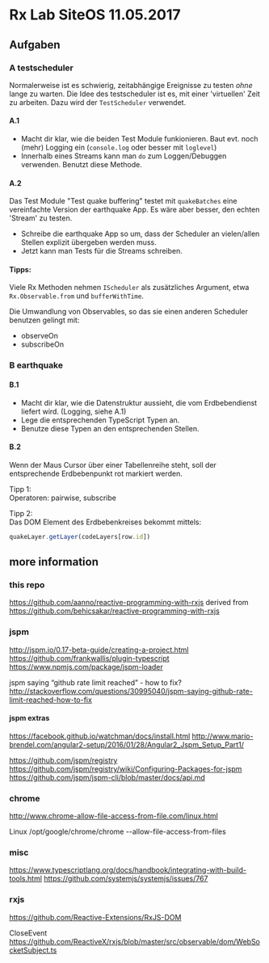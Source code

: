 # Rx Lab SiteOS 11.05.2017

## Aufgaben

### A testscheduler

Normalerweise ist es schwierig, zeitabhängige Ereignisse zu testen _ohne_ lange
zu warten. Die Idee des testscheduler ist es, mit einer 'virtuellen' Zeit zu
arbeiten. Dazu wird der `TestScheduler` verwendet.

#### A.1

* Macht dir klar, wie die beiden Test Module funkionieren. Baut evt. noch (mehr)
  Logging ein (`console.log` oder besser mit `loglevel`)
* Innerhalb eines Streams kann man `do` zum Loggen/Debuggen verwenden. Benutzt
  diese Methode.
  
#### A.2

Das Test Module "Test quake buffering" testet mit `quakeBatches` eine
vereinfachte Version der earthquake App. Es wäre aber besser, den echten
'Stream' zu testen.

* Schreibe die earthquake App so um, dass der Scheduler an vielen/allen
  Stellen explizit übergeben werden muss.
* Jetzt kann man Tests für die Streams schreiben.

#### Tipps:
Viele Rx Methoden nehmen `IScheduler` als zusätzliches Argument, etwa 
`Rx.Observable.from` und `bufferWithTime`.

Die Umwandlung von Observables, so das sie einen anderen Scheduler benutzen
gelingt mit:

* observeOn
* subscribeOn

### B earthquake

#### B.1

* Macht dir klar, wie die Datenstruktur aussieht, die vom Erdbebendienst
  liefert wird. (Logging, siehe A.1)
* Lege die entsprechenden TypeScript Typen an.
* Benutze diese Typen an den entsprechenden Stellen.

#### B.2
Wenn der Maus Cursor über einer Tabellenreihe steht, soll der entsprechende
Erdbebenpunkt rot markiert werden.

Tipp 1: <br/>
Operatoren: pairwise, subscribe

Tipp 2: <br/>
Das DOM Element des Erdbebenkreises bekommt mittels:
```typescript
quakeLayer.getLayer(codeLayers[row.id])
```



## more information

### this repo
https://github.com/aanno/reactive-programming-with-rxjs derived from
https://github.com/behicsakar/reactive-programming-with-rxjs

### jspm
http://jspm.io/0.17-beta-guide/creating-a-project.html
https://github.com/frankwallis/plugin-typescript
https://www.npmjs.com/package/jspm-loader

jspm saying “github rate limit reached” - how to fix?
http://stackoverflow.com/questions/30995040/jspm-saying-github-rate-limit-reached-how-to-fix

#### jspm extras
https://facebook.github.io/watchman/docs/install.html
http://www.mario-brendel.com/angular2-setup/2016/01/28/Angular2_Jspm_Setup_Part1/

https://github.com/jspm/registry
https://github.com/jspm/registry/wiki/Configuring-Packages-for-jspm
https://github.com/jspm/jspm-cli/blob/master/docs/api.md

### chrome
http://www.chrome-allow-file-access-from-file.com/linux.html

Linux
/opt/google/chrome/chrome --allow-file-access-from-files

### misc
https://www.typescriptlang.org/docs/handbook/integrating-with-build-tools.html
https://github.com/systemjs/systemjs/issues/767

### rxjs
https://github.com/Reactive-Extensions/RxJS-DOM

CloseEvent
https://github.com/ReactiveX/rxjs/blob/master/src/observable/dom/WebSocketSubject.ts

